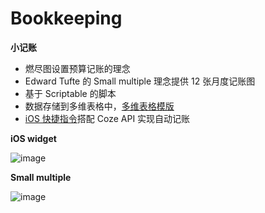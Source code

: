 # Bookkeeping

**小记账**
- 燃尽图设置预算记账的理念
- Edward Tufte 的 Small multiple 理念提供 12 张月度记账图
- 基于 Scriptable 的脚本
- 数据存储到多维表格中，[多维表格模版](https://dsbp9gf887.feishu.cn/base/ChfTb2Cb9aOA64srKd3c6WrGnCd?table=tblrnc92oom5Imhl&view=vewEYHNnVO) 
- [iOS 快捷指令](https://www.icloud.com/shortcuts/7b147e0fcdbd4a78a5fee99b31fabf9d)搭配 Coze API 实现自动记账
  
**iOS widget**

![image](https://github.com/flowercold/Bookkeeping/assets/1523420/7bc4b185-38cc-48f4-bea4-5f7bdf7e57dc)

**Small multiple**

![image](https://github.com/flowercold/Bookkeeping/assets/1523420/41f571c7-ba23-426c-afff-e9ec76be1fb4)
